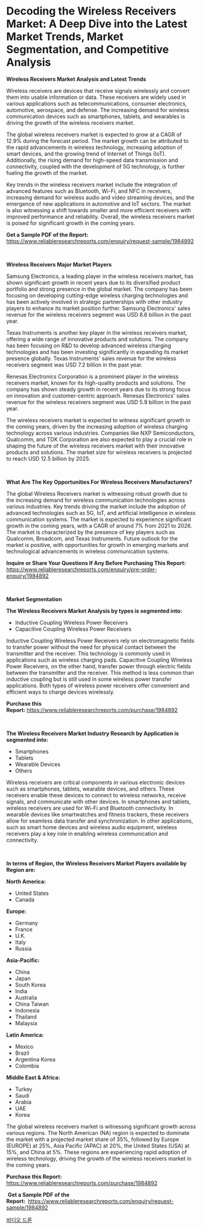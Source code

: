 <p><h1>Decoding the Wireless Receivers Market: A Deep Dive into the Latest Market Trends, Market Segmentation, and Competitive Analysis</h1></p><p><strong>Wireless Receivers Market Analysis and Latest Trends</strong></p>
<p><p>Wireless receivers are devices that receive signals wirelessly and convert them into usable information or data. These receivers are widely used in various applications such as telecommunications, consumer electronics, automotive, aerospace, and defense. The increasing demand for wireless communication devices such as smartphones, tablets, and wearables is driving the growth of the wireless receivers market.</p><p>The global wireless receivers market is expected to grow at a CAGR of 12.9% during the forecast period. The market growth can be attributed to the rapid advancements in wireless technology, increasing adoption of smart devices, and the growing trend of Internet of Things (IoT). Additionally, the rising demand for high-speed data transmission and connectivity, coupled with the development of 5G technology, is further fueling the growth of the market.</p><p>Key trends in the wireless receivers market include the integration of advanced features such as Bluetooth, Wi-Fi, and NFC in receivers, increasing demand for wireless audio and video streaming devices, and the emergence of new applications in automotive and IoT sectors. The market is also witnessing a shift towards smaller and more efficient receivers with improved performance and reliability. Overall, the wireless receivers market is poised for significant growth in the coming years.</p></p>
<p><strong>Get a Sample PDF of the Report:&nbsp;</strong> <a href="https://www.reliableresearchreports.com/enquiry/request-sample/1984892">https://www.reliableresearchreports.com/enquiry/request-sample/1984892</a></p>
<p>&nbsp;</p>
<p><strong>Wireless Receivers Major Market Players</strong></p>
<p><p>Samsung Electronics, a leading player in the wireless receivers market, has shown significant growth in recent years due to its diversified product portfolio and strong presence in the global market. The company has been focusing on developing cutting-edge wireless charging technologies and has been actively involved in strategic partnerships with other industry players to enhance its market position further. Samsung Electronics' sales revenue for the wireless receivers segment was USD 8.6 billion in the past year.</p><p>Texas Instruments is another key player in the wireless receivers market, offering a wide range of innovative products and solutions. The company has been focusing on R&D to develop advanced wireless charging technologies and has been investing significantly in expanding its market presence globally. Texas Instruments' sales revenue for the wireless receivers segment was USD 7.2 billion in the past year.</p><p>Renesas Electronics Corporation is a prominent player in the wireless receivers market, known for its high-quality products and solutions. The company has shown steady growth in recent years due to its strong focus on innovation and customer-centric approach. Renesas Electronics' sales revenue for the wireless receivers segment was USD 5.9 billion in the past year.</p><p>The wireless receivers market is expected to witness significant growth in the coming years, driven by the increasing adoption of wireless charging technology across various industries. Companies like NXP Semiconductors, Qualcomm, and TDK Corporation are also expected to play a crucial role in shaping the future of the wireless receivers market with their innovative products and solutions. The market size for wireless receivers is projected to reach USD 12.5 billion by 2025.</p></p>
<p>&nbsp;</p>
<p><strong>What Are The Key Opportunities For Wireless Receivers Manufacturers?</strong></p>
<p><p>The global Wireless Receivers market is witnessing robust growth due to the increasing demand for wireless communication technologies across various industries. Key trends driving the market include the adoption of advanced technologies such as 5G, IoT, and artificial intelligence in wireless communication systems. The market is expected to experience significant growth in the coming years, with a CAGR of around 7% from 2021 to 2026. The market is characterized by the presence of key players such as Qualcomm, Broadcom, and Texas Instruments. Future outlook for the market is positive, with opportunities for growth in emerging markets and technological advancements in wireless communication systems.</p></p>
<p><strong>Inquire or Share Your Questions If Any Before Purchasing This Report:</strong> <a href="https://www.reliableresearchreports.com/enquiry/pre-order-enquiry/1984892">https://www.reliableresearchreports.com/enquiry/pre-order-enquiry/1984892</a></p>
<p>&nbsp;</p>
<p><strong>Market Segmentation</strong></p>
<p><strong>The Wireless Receivers Market Analysis by types is segmented into:</strong></p>
<p><ul><li>Inductive Coupling Wireless Power Receivers</li><li>Capacitive Coupling Wireless Power Receivers</li></ul></p>
<p><p>Inductive Coupling Wireless Power Receivers rely on electromagnetic fields to transfer power without the need for physical contact between the transmitter and the receiver. This technology is commonly used in applications such as wireless charging pads. Capacitive Coupling Wireless Power Receivers, on the other hand, transfer power through electric fields between the transmitter and the receiver. This method is less common than inductive coupling but is still used in some wireless power transfer applications. Both types of wireless power receivers offer convenient and efficient ways to charge devices wirelessly.</p></p>
<p><strong>Purchase this Report:&nbsp;</strong><a href="https://www.reliableresearchreports.com/purchase/1984892">https://www.reliableresearchreports.com/purchase/1984892</a></p>
<p>&nbsp;</p>
<p><strong>The Wireless Receivers Market Industry Research by Application is segmented into:</strong></p>
<p><ul><li>Smartphones</li><li>Tablets</li><li>Wearable Devices</li><li>Others</li></ul></p>
<p><p>Wireless receivers are critical components in various electronic devices such as smartphones, tablets, wearable devices, and others. These receivers enable these devices to connect to wireless networks, receive signals, and communicate with other devices. In smartphones and tablets, wireless receivers are used for Wi-Fi and Bluetooth connectivity. In wearable devices like smartwatches and fitness trackers, these receivers allow for seamless data transfer and synchronization. In other applications, such as smart home devices and wireless audio equipment, wireless receivers play a key role in enabling wireless communication and connectivity.</p></p>
<p>&nbsp;</p>
<p><strong>In terms of Region, the Wireless Receivers Market Players available by Region are:</strong></p>
<p>
    <p> <strong> North America: </strong>
        <ul>
            <li>United States</li>
            <li>Canada</li>
        </ul>
        </p> 
    <p> <strong> Europe: </strong>
        <ul>
            <li>Germany</li>
            <li>France</li>
            <li>U.K.</li>
            <li>Italy</li>
            <li>Russia</li>
        </ul>
        </p> 
    <p> <strong> Asia-Pacific: </strong>
        <ul>
            <li>China</li>
            <li>Japan</li>
            <li>South Korea</li>
            <li>India</li>
            <li>Australia</li>
            <li>China Taiwan</li>
            <li>Indonesia</li>
            <li>Thailand</li>
            <li>Malaysia</li>
        </ul>
        </p> 
    <p> <strong> Latin America: </strong>
        <ul>
            <li>Mexico</li>
            <li>Brazil</li>
            <li>Argentina Korea</li>
            <li>Colombia</li>
        </ul>
        </p> 
    <p> <strong> Middle East & Africa: </strong>
        <ul>
            <li>Turkey</li>
            <li>Saudi</li>
            <li>Arabia</li>
            <li>UAE</li>
            <li>Korea</li>
        </ul>
    </p>
    </p>
<p><p>The global wireless receivers market is witnessing significant growth across various regions. The North American (NA) region is expected to dominate the market with a projected market share of 35%, followed by Europe (EUROPE) at 25%, Asia Pacific (APAC) at 20%, the United States (USA) at 15%, and China at 5%. These regions are experiencing rapid adoption of wireless technology, driving the growth of the wireless receivers market in the coming years.</p></p>
<p><strong>Purchase this Report: </strong><a href="https://www.reliableresearchreports.com/purchase/1984892">https://www.reliableresearchreports.com/purchase/1984892</a></p>
<p>&nbsp;<strong>Get a Sample PDF of the Report:&nbsp;&nbsp;</strong><a href="https://www.reliableresearchreports.com/enquiry/request-sample/1984892">https://www.reliableresearchreports.com/enquiry/request-sample/1984892</a></p>
<p><strong></strong></p>
<p><p><a href="https://github.com/akzkkws047661437/Market-Research-Report-List-1/blob/main/51209389295.md">비디오 드론</a></p></p>